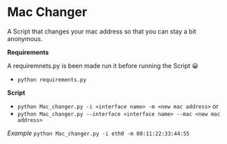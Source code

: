 # Mac Changer 
 A Script that changes your mac address so that you can stay a bit anonymous.
 
 **Requirements** 
 
 A requiremnets.py is been made run it before running the Script :grinning:
 * `python requirements.py`

**Script**
* `python Mac_changer.py -i <interface name> -m <new mac address>`
 or 
* `python Mac_changer.py --interface <interface name> --mac <new mac address>`

*Example*
`python Mac_changer.py -i eth0 -m 00:11:22:33:44:55 `
